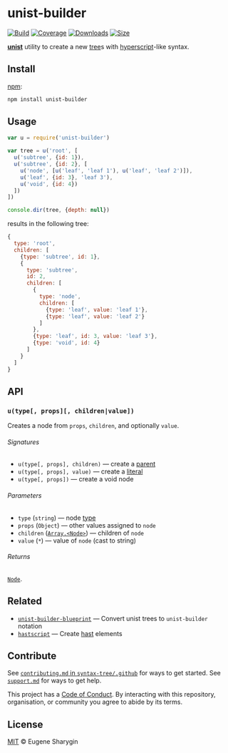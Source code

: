 # unist-builder

[![Build][build-badge]][build]
[![Coverage][coverage-badge]][coverage]
[![Downloads][downloads-badge]][downloads]
[![Size][size-badge]][size]

[**unist**][unist] utility to create a new [tree][]s with [hyperscript][]-like
syntax.

## Install

[npm][]:

```bash
npm install unist-builder
```

## Usage

```js
var u = require('unist-builder')

var tree = u('root', [
  u('subtree', {id: 1}),
  u('subtree', {id: 2}, [
    u('node', [u('leaf', 'leaf 1'), u('leaf', 'leaf 2')]),
    u('leaf', {id: 3}, 'leaf 3'),
    u('void', {id: 4})
  ])
])

console.dir(tree, {depth: null})
```

results in the following tree:

```js
{
  type: 'root',
  children: [
    {type: 'subtree', id: 1},
    {
      type: 'subtree',
      id: 2,
      children: [
        {
          type: 'node',
          children: [
            {type: 'leaf', value: 'leaf 1'},
            {type: 'leaf', value: 'leaf 2'}
          ]
        },
        {type: 'leaf', id: 3, value: 'leaf 3'},
        {type: 'void', id: 4}
      ]
    }
  ]
}
```

## API

### `u(type[, props][, children|value])`

Creates a node from `props`, `children`, and optionally `value`.

###### Signatures

- `u(type[, props], children)` — create a [parent][]
- `u(type[, props], value)` — create a [literal][]
- `u(type[, props])` — create a void node

###### Parameters

- `type` (`string`) — node [type][]
- `props` (`Object`) — other values assigned to `node`
- `children` ([`Array.<Node>`][node]) — children of `node`
- `value` (`*`) — value of `node` (cast to string)

###### Returns

[`Node`][node].

## Related

- [`unist-builder-blueprint`](https://github.com/syntax-tree/unist-builder-blueprint)
  — Convert unist trees to `unist-builder` notation
- [`hastscript`](https://github.com/syntax-tree/hastscript)
  — Create [hast][] elements

## Contribute

See [`contributing.md` in `syntax-tree/.github`][contributing] for ways to get
started.
See [`support.md`][support] for ways to get help.

This project has a [Code of Conduct][coc].
By interacting with this repository, organisation, or community you agree to
abide by its terms.

## License

[MIT][license] © Eugene Sharygin

<!-- Definitions -->

[build-badge]: https://img.shields.io/travis/syntax-tree/unist-builder.svg
[build]: https://travis-ci.org/syntax-tree/unist-builder
[coverage-badge]: https://img.shields.io/codecov/c/github/syntax-tree/unist-builder.svg
[coverage]: https://codecov.io/github/syntax-tree/unist-builder
[downloads-badge]: https://img.shields.io/npm/dm/unist-builder.svg
[downloads]: https://www.npmjs.com/package/unist-builder
[size-badge]: https://img.shields.io/bundlephobia/minzip/unist-builder.svg
[size]: https://bundlephobia.com/result?p=unist-builder
[npm]: https://docs.npmjs.com/cli/install
[license]: license
[contributing]: https://github.com/syntax-tree/.github/blob/master/contributing.md
[support]: https://github.com/syntax-tree/.github/blob/master/support.md
[coc]: https://github.com/syntax-tree/.github/blob/master/code-of-conduct.md
[unist]: https://github.com/syntax-tree/unist
[hast]: https://github.com/syntax-tree/hast
[hyperscript]: https://github.com/dominictarr/hyperscript
[node]: https://github.com/syntax-tree/unist#node
[tree]: https://github.com/syntax-tree/unist#tree
[parent]: https://github.com/syntax-tree/unist#parent
[literal]: https://github.com/syntax-tree/unist#literal
[type]: https://github.com/syntax-tree/unist#type
